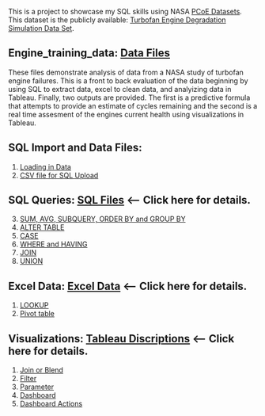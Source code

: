 This is a project to showcase my SQL skills using NASA [PCoE Datasets](https://ti.arc.nasa.gov/tech/dash/groups/pcoe/prognostic-data-repository/). This dataset is the publicly available: [Turbofan Engine Degradation Simulation Data Set](https://ti.arc.nasa.gov/tech/dash/groups/pcoe/prognostic-data-repository/publications/#turbofan).

## Engine_training_data: [Data Files](https://github.com/fischtank44/Engine_training_data/tree/master/Data_Files) 

These files demonstrate analysis of data from a NASA study of turbofan engine failures. This is a front to back evaluation of the data beginning by using SQL to extract data, excel to clean data, and analyizing data in Tableau. Finally, two outputs are provided. The first is a predictive formula that attempts to provide an estimate of cycles remaining and the second is a real time assesment of the engines current health using visualizations in Tableau. 


## SQL Import and Data Files:

1. [Loading in Data](https://github.com/fischtank44/Engine_training_data/blob/master/SQL_FILES/Import_engine_data.txt)
2. [CSV file for SQL Upload](https://github.com/fischtank44/Engine_training_data/blob/master/SQL_FILES/train_FD001-variation%20added.csv)


## SQL Queries: [SQL Files](https://github.com/fischtank44/Engine_training_data/tree/master/SQL_FILES) <-- Click here for details.

3. [SUM, AVG, SUBQUERY, ORDER BY and GROUP BY](https://github.com/fischtank44/Engine_training_data/blob/master/SQL_FILES/SQL_sample_STD_DEV.sql)
4. [ALTER TABLE](https://github.com/fischtank44/Engine_training_data/blob/master/SQL_FILES/SQL_alter_table.txt)
5. [CASE](https://github.com/fischtank44/Engine_training_data/blob/master/SQL_FILES/CASE_find_last_10.sql)
6. [WHERE and HAVING](https://github.com/fischtank44/Engine_training_data/blob/master/SQL_FILES/SQL_WHERE_HAVING.sql)
7. [JOIN](https://github.com/fischtank44/Engine_training_data/blob/master/SQL_FILES/SQL_JOIN_rul_test_fd01.sql)
8. [UNION](https://github.com/fischtank44/Engine_training_data/blob/master/SQL_FILES/SQL_union_test_rul.sql)


## Excel Data: [Excel Data](https://github.com/fischtank44/Engine_training_data/tree/master/Excel_data) <-- Click here for details.

1. [LOOKUP](https://github.com/fischtank44/Engine_training_data/raw/master/Excel_data/test_FD001_headers_var_v4.xlsx) 
2. [Pivot table](https://github.com/fischtank44/Engine_training_data/raw/master/Excel_data/train_FD001-variation-pivot%20tabel.xlsx) 


## Visualizations: [Tableau Discriptions](https://github.com/fischtank44/Engine_training_data/tree/master/Visualizations) <-- Click here for details.

1. [Join or Blend](https://public.tableau.com/profile/steven.fischbach#!/vizhome/FinalProject-TestDataDashboardv2_0/StatusMonitor)
2. [Filter](https://public.tableau.com/profile/steven.fischbach#!/vizhome/Finalproject-v2_0/Playbyplayforward?publish=yes)
3. [Parameter](https://public.tableau.com/profile/steven.fischbach#!/vizhome/Finalproject-v2_0/PredictionChart?publish=yes)
4. [Dashboard](https://public.tableau.com/profile/steven.fischbach#!/vizhome/Finalproject-v2_0/CautionsvsBigFormula?publish=yes)
5. [Dashboard Actions](https://public.tableau.com/profile/steven.fischbach#!/vizhome/Finalproject-v2_0/CautionsvsBigFormula?publish=yes)


